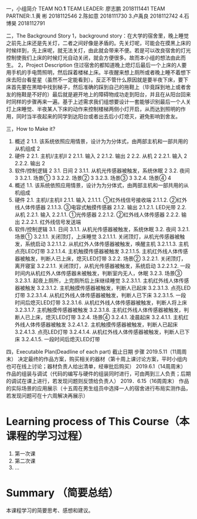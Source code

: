 一，小组简介
TEAM NO.______1______
TEAM LEADER: 廖志鹏 2018111441
TEAM PARTNER:.1.黄  彬 2018112546
              2.陈如意 2018111730
              3.卢禹良 2018112742
              4.石博昊 2018112791

二，The Background Story
1，background story：在大学的宿舍里，晚上睡觉之前先上床还是先关灯，二者之间好像是矛盾的。先关灯呢，可能会在摸黑上床的时候绊到，先上床呢，就无法关灯，由此就会带来不便。若是可以改良宿舍的灯光控制使我们上床的时候灯光自动关闭，就会方便很多。故而本小组的想法由此而生。
2，Project Description
  住过宿舍的都知道晚上熄灯后最后一个上床的人要用手机的手电筒照明，然后踩着楼梯上床。半夜醒来想上厕所或者晚上睡不着想下床去阳台看星星（虽然不一定能看到）。反正不管什么原因就是要半夜下床，要下床首先要在黑暗中找到梯子，然后准确的踩到自己的拖鞋上（毕竟踩到地上或者舍友的拖鞋是不好的）最后就是避开地上的障碍物成功走到阳台，并且在从阳台回来时同样的步骤再来一遍。基于上述需求我们组想要设计一套能够识别最后一个人关灯上床睡觉、半夜某人下床的动作来控制楼梯两侧小灯开启，从而达到照明的作用，同时当半夜起来的同学到达阳台或者出去后小灯熄灭，避免影响到舍友。

三，How to Make it?
1.	概述	2
1.1.	该系统依照应用情景，设计为为分体式，由两部主机和一部共用的从机组成	2
2.	硬件	2
2.1.	主机Ⅰ/主机Ⅱ	2
2.1.1.	输入	2
2.1.2.	输出	2
2.2.	从机	2
2.2.1.	输入	2
2.2.2.	输出	2
3.	软件/控制逻辑	2
3.1.	日间	2
3.1.1.	从机光传感器被触发，系统休眠	2
3.2.	夜间	3
3.2.1.	场景①	3
3.2.2.	场景②	3
3.2.3.	场景③	3
3.2.4.	场景④	4
1.	概述
1.1.	该系统依照应用情景，设计为为分体式，由两部主机和一部共用的从机组成
2.	硬件
2.1.	主机Ⅰ/主机Ⅱ
2.1.1.	输入
2.1.1.1.	①红外线信号接收端
2.1.1.2.	②红外线人体传感器
2.1.1.3.	③电容式触摸传感器
2.1.2.	输出
2.1.2.1.	LED光带
2.2.	从机
2.2.1.	输入
2.2.1.1.	①光传感器
2.2.1.2.	②红外线人体传感器
2.2.2.	输出
2.2.2.1.	红外线信号发送端
3.	软件/控制逻辑
3.1.	日间
3.1.1.	从机光传感器被触发，系统休眠
3.2.	夜间
3.2.1.	场景①
3.2.1.1.	关闭顶灯，上床睡觉
3.2.1.1.1.	关闭顶灯，从机光传感器被触发，系统启动
3.2.1.1.2.	从机红外人体传感器被触发，唤醒主机
3.2.1.1.3.	主机点亮LED灯带
3.2.1.1.4.	主机触摸传感器被触发
3.2.1.1.5.	主机红外线人体传感器被触发，判断人已上床，熄灭LED灯带
3.2.2.	场景②
3.2.2.1.	关闭顶灯，离开寝室
3.2.2.1.1.	关闭顶灯，从机光传感器被触发，系统启动
3.2.2.1.2.	一段时间内从机红外人体传感器未被触发，判断室内无人，休眠
3.2.3.	场景③
3.2.3.1.	起夜上厕所，上完厕所后上床继续睡觉
3.2.3.1.1.	主机红外线人体传感器被触发
3.2.3.1.2.	主机触摸传感器被触发，判断人已起床
3.2.3.1.3.	点亮LED灯带
3.2.3.1.4.	从机红外线人体传感器被触发，判断人已下床
3.2.3.1.5.	一段时间后熄灭LED灯带
3.2.3.1.6.	从机红外线人体传感器被触发，判断人将上床
3.2.3.1.7.	主机触摸传感器被触发
3.2.3.1.8.	主机红外线人体传感器被触发，判断人已上床，熄灭LED灯带
3.2.4.	场景④
3.2.4.1.	凌晨起床
3.2.4.1.1.	主机红外线人体传感器被触发
3.2.4.1.2.	主机触摸传感器被触发，判断人已起床
3.2.4.1.3.	点亮LED灯带
3.2.4.1.4.	从机红外线人体传感器被触发，判断人已下床
3.2.4.1.5.	一段时间后熄灭LED灯带

四，Executable Plan(Deadline of each part)
截止日期                    步骤
2019.5.11（11周周末）      决定最终的作品方案，购买相关的器材（第十周上课讨论方案，平时小组内也可在线上讨论；器材负责人给出清单，经审批后购买）
2019.6.1（14周周末）       作品的组装与调试（代码的编写与硬件的组装同时进行，可由两到三人负责；后期的调试在课上进行，若发现问题则反馈给负责人）
2019．6.15（16周周末）     作品的实际场景的应用展示（十五周在男生组员中选择一人的宿舍进行布局实测作品，若发现问题可在十六周解决再展示）



# Learning process of This Course（本课程的学习过程）

1. 第一次课
2. 第二次课
3. …

# Summary （简要总结）
本课程学习的简要思考、感想和建议。
